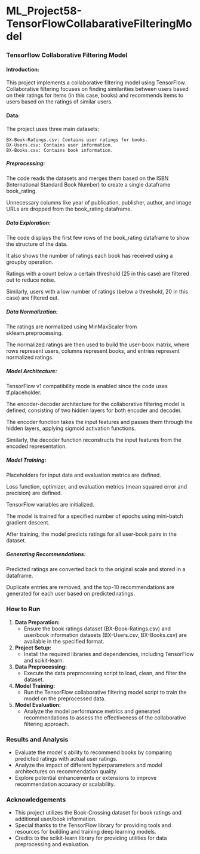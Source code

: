 # ML_Project58-TensorFlowCollabarativeFilteringModel

### Tensorflow Collaborative Filtering Model

#### Introduction:
This project implements a collaborative filtering model using TensorFlow. Collaborative filtering focuses on finding similarities between users based on their ratings for items (in this case, books) and recommends items to users based on the ratings of similar users.
#### Data:
The project uses three main datasets:
```
BX-Book-Ratings.csv: Contains user ratings for books.
BX-Users.csv: Contains user information.
BX-Books.csv: Contains book information.
```

##### Preprocessing:

The code reads the datasets and merges them based on the ISBN (International Standard Book Number) to create a single dataframe book_rating.

Unnecessary columns like year of publication, publisher, author, and image URLs are dropped from the book_rating dataframe.

##### Data Exploration:
The code displays the first few rows of the book_rating dataframe to show the structure of the data.

It also shows the number of ratings each book has received using a groupby operation.

Ratings with a count below a certain threshold (25 in this case) are filtered out to reduce noise.

Similarly, users with a low number of ratings (below a threshold, 20 in this case) are filtered out.

##### Data Normalization:
The ratings are normalized using MinMaxScaler from sklearn.preprocessing.

The normalized ratings are then used to build the user-book matrix, where rows represent users, columns represent books, and entries represent normalized ratings.

##### Model Architecture:
TensorFlow v1 compatibility mode is enabled since the code uses tf.placeholder.

The encoder-decoder architecture for the collaborative filtering model is defined, consisting of two hidden layers for both encoder and decoder.

The encoder function takes the input features and passes them through the hidden layers, applying sigmoid activation functions.

Similarly, the decoder function reconstructs the input features from the encoded representation.

##### Model Training:
Placeholders for input data and evaluation metrics are defined.

Loss function, optimizer, and evaluation metrics (mean squared error and precision) are defined.

TensorFlow variables are initialized.

The model is trained for a specified number of epochs using mini-batch gradient descent.

After training, the model predicts ratings for all user-book pairs in the dataset.

##### Generating Recommendations:
Predicted ratings are converted back to the original scale and stored in a dataframe.

Duplicate entries are removed, and the top-10 recommendations are generated for each user based on predicted ratings.

### How to Run
1. **Data Preparation:**
   - Ensure the book ratings dataset (BX-Book-Ratings.csv) and user/book information datasets (BX-Users.csv, BX-Books.csv) are available in the specified format.
2. **Project Setup:**
   - Install the required libraries and dependencies, including TensorFlow and scikit-learn.
3. **Data Preprocessing:**
   - Execute the data preprocessing script to load, clean, and filter the dataset.
4. **Model Training:**
   - Run the TensorFlow collaborative filtering model script to train the model on the preprocessed data.
5. **Model Evaluation:**
   - Analyze the model performance metrics and generated recommendations to assess the effectiveness of the collaborative filtering approach.

### Results and Analysis
- Evaluate the model's ability to recommend books by comparing predicted ratings with actual user ratings.
- Analyze the impact of different hyperparameters and model architectures on recommendation quality.
- Explore potential enhancements or extensions to improve recommendation accuracy or scalability.


### Acknowledgements
- This project utilizes the Book-Crossing dataset for book ratings and additional user/book information.
- Special thanks to the TensorFlow library for providing tools and resources for building and training deep learning models.
- Credits to the scikit-learn library for providing utilities for data preprocessing and evaluation.
